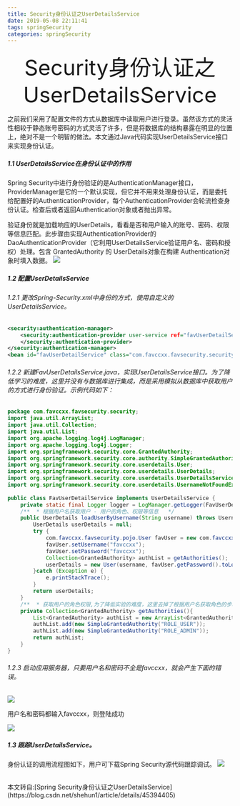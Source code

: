 ```yaml
---
title: Security身份认证之UserDetailsService
date: 2019-05-08 22:11:41
tags: springSecurity
categories: springSecurity
---
```

 <div align='center' ><font size='70'>Security身份认证之UserDetailsService</font></div>

之前我们采用了配置文件的方式从数据库中读取用户进行登录。虽然该方式的灵活性相较于静态账号密码的方式灵活了许多，但是将数据库的结构暴露在明显的位置上，绝对不是一个明智的做法。本文通过Java代码实现UserDetailsService接口来实现身份认证。


##### 1.1 UserDetailsService在身份认证中的作用


Spring Security中进行身份验证的是AuthenticationManager接口，ProviderManager是它的一个默认实现，但它并不用来处理身份认证，而是委托给配置好的AuthenticationProvider，每个AuthenticationProvider会轮流检查身份认证。检查后或者返回Authentication对象或者抛出异常。


验证身份就是加载响应的UserDetails，看看是否和用户输入的账号、密码、权限等信息匹配。此步骤由实现AuthenticationProvider的DaoAuthenticationProvider（它利用UserDetailsService验证用户名、密码和授权）处理。包含 GrantedAuthority 的 UserDetails对象在构建 Authentication对象时填入数据。
![](https://fuzui.oss-cn-shenzhen.aliyuncs.com/img/20180406152002371.png)

##### 1.2 配置UserDetailsService

###### 1.2.1 更改Spring-Security.xml中身份的方式，使用自定义的UserDetailsService。
```xml
<security:authentication-manager> 
	<security:authentication-provider user-service ref="favUserDetailService">     
	</security:authentication-provider>
</security:authentication-manager>
<bean id="favUserDetailService" class="com.favccxx.favsecurity.security.FavUserDetailService" />
```

######  1.2.2 新建FavUserDetailsService.java，实现UserDetailsService接口。为了降低学习的难度，这里并没有与数据库进行集成，而是采用模拟从数据库中获取用户的方式进行身份验证。示例代码如下：
```java
package com.favccxx.favsecurity.security;
import java.util.ArrayList;
import java.util.Collection;
import java.util.List;
import org.apache.logging.log4j.LogManager;
import org.apache.logging.log4j.Logger;
import org.springframework.security.core.GrantedAuthority;
import org.springframework.security.core.authority.SimpleGrantedAuthority;
import org.springframework.security.core.userdetails.User;
import org.springframework.security.core.userdetails.UserDetails;
import org.springframework.security.core.userdetails.UserDetailsService;
import org.springframework.security.core.userdetails.UsernameNotFoundException;
 
public class FavUserDetailService implements UserDetailsService {
	private static final Logger logger = LogManager.getLogger(FavUserDetailService.class);  
	/**  * 根据用户名获取用户 - 用户的角色、权限等信息   */
	public UserDetails loadUserByUsername(String username) throws UsernameNotFoundException {      
		UserDetails userDetails = null;     
		try {           
			com.favccxx.favsecurity.pojo.User favUser = new com.favccxx.favsecurity.pojo.User();            
			favUser.setUsername("favccxx");        
			favUser.setPassword("favccxx");         
			Collection<GrantedAuthority> authList = getAuthorities();         
			userDetails = new User(username, favUser.getPassword().toLowerCase(),true,true,true,true,authList);     
		}catch (Exception e) {         
			e.printStackTrace();        
		}       
		return userDetails; 
	}
	/**  * 获取用户的角色权限,为了降低实验的难度，这里去掉了根据用户名获取角色的步骤     * @param    * @return   */ 
	private Collection<GrantedAuthority> getAuthorities(){        
		List<GrantedAuthority> authList = new ArrayList<GrantedAuthority>();       
		authList.add(new SimpleGrantedAuthority("ROLE_USER"));      
		authList.add(new SimpleGrantedAuthority("ROLE_ADMIN"));     
		return authList;    
	}
}

```

###### 1.2.3 启动应用服务器，只要用户名和密码不全是favccxx，就会产生下面的错误。

![](https://fuzui.oss-cn-shenzhen.aliyuncs.com/img/20180406152945823.png)

用户名和密码都输入favccxx，则登陆成功

![](https://fuzui.oss-cn-shenzhen.aliyuncs.com/img/20180406153002554.png)

##### 1.3 跟踪UserDetailsService。

身份认证的调用流程图如下，用户可下载Spring Security源代码跟踪调试。
![](https://fuzui.oss-cn-shenzhen.aliyuncs.com/img/20180406153020212.png)


<br>
本文转自:[Spring Security身份认证之UserDetailsService](https://blog.csdn.net/shehun1/article/details/45394405)
